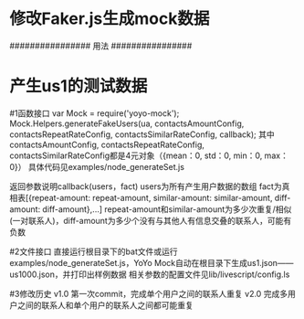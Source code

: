 # 修改Faker.js生成mock数据

################ 用法 ################
# 产生us1的测试数据

#1函数接口
var Mock = require('yoyo-mock');
Mock.Helpers.generateFakeUsers(ua, contactsAmountConfig, contactsRepeatRateConfig, contactsSimilarRateConfig, callback);
其中contactsAmountConfig, contactsRepeatRateConfig, contactsSimilarRateConfig都是4元对象（{mean：0, std：0, min：0, max：0}）
具体代码见examples/node_generateSet.js

返回参数说明callback(users，fact)
	users为所有产生用户数据的数组
	fact为真相表[{repeat-amount: repeat-amount, similar-amount: similar-amount, diff-amount: diff-amount},...]
	repeat-amount和similar-amount为多少次重复/相似(一对联系人)，diff-amount为多少个没有与其他人有信息交叠的联系人，可能有负数

#2文件接口
直接运行根目录下的bat文件或运行examples/node_generateSet.js，YoYo Mock自动在根目录下生成us1.json——us1000.json，并打印出样例数据
相关参数的配置文件见lib/livescript/config.ls

#3修改历史
v1.0 第一次commit，完成单个用户之间的联系人重复
v2.0 完成多用户之间的联系人和单个用户的联系人之间都可能重复
